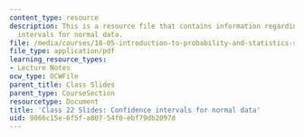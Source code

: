 ```yaml
---
content_type: resource
description: This is a resource file that contains information regarding confidence
  intervals for normal data.
file: /media/courses/18-05-introduction-to-probability-and-statistics-spring-2014/9066c15e6f5fa80754f0ebf79db2097d_MIT18_05S14_class22slides.pdf
file_type: application/pdf
learning_resource_types:
- Lecture Notes
ocw_type: OCWFile
parent_title: Class Slides
parent_type: CourseSection
resourcetype: Document
title: 'Class 22 Slides: Confidence intervals for normal data'
uid: 9066c15e-6f5f-a807-54f0-ebf79db2097d
---
```

